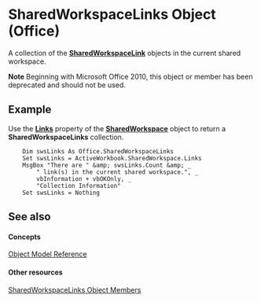 
# SharedWorkspaceLinks Object (Office)

A collection of the  **[SharedWorkspaceLink](eb36dbed-fc41-08df-3cbc-affbaf5f9784.md)** objects in the current shared workspace.


 **Note**  Beginning with Microsoft Office 2010, this object or member has been deprecated and should not be used.


## Example

Use the  **[Links](7389c657-8028-3914-cb03-5f2f50c448b5.md)** property of the **[SharedWorkspace](7512f0ff-382d-d344-9424-aa10549d14f9.md)** object to return a **SharedWorkspaceLinks** collection.


```
    Dim swsLinks As Office.SharedWorkspaceLinks 
    Set swsLinks = ActiveWorkbook.SharedWorkspace.Links 
    MsgBox "There are " &amp; swsLinks.Count &amp; _ 
        " link(s) in the current shared workspace.", _ 
        vbInformation + vbOKOnly, _ 
        "Collection Information" 
    Set swsLinks = Nothing 

```


## See also


#### Concepts


[Object Model Reference](499c789a-aba2-0fad-649a-0ea964cd3b5e.md)
#### Other resources


[SharedWorkspaceLinks Object Members](49c747c3-fcf9-9452-a391-6062666c3205.md)
